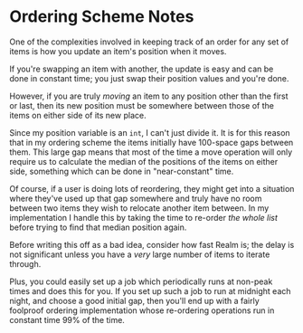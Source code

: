 # Ordering Scheme Notes

One of the complexities involved in keeping track of an order for any set of items is how you update an item's position when it moves.

If you're swapping an item with another, the update is easy and can be done in constant time; you just swap their position values and you're done.

However, if you are truly *moving* an item to any position other than the first or last, then its new position must be somewhere between those of the items on either side of its new place.

Since my position variable is an `int`, I can't just divide it. It is for this reason that in my ordering scheme the items initially have 100-space gaps between them. This large gap means that most of the time a move operation will only require us to calculate the median of the positions of the items on either side, something which can be done in "near-constant" time.

Of course, if a user is doing lots of reordering, they might get into a situation where they've used up that gap somewhere and truly have no room between two items they wish to relocate another item between. In my implementation I handle this by taking the time to re-order *the whole list* before trying to find that median position again.

Before writing this off as a bad idea, consider how fast Realm is; the delay is not significant unless you have a *very* large number of items to iterate through.

Plus, you could easily set up a job which periodically runs at non-peak times and does this for you. If you set up such a job to run at midnight each night, and choose a good initial gap, then you'll end up with a fairly foolproof ordering implementation whose re-ordering operations run in constant time 99% of the time.
